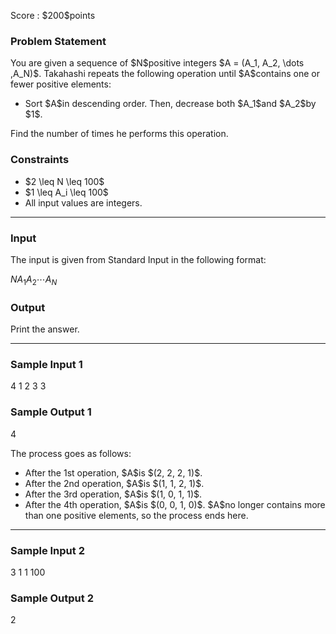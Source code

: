 
<div>

<span>

<span>

<p>
Score : $200$points
</p>

<div>

<section>

### **Problem Statement**

<p>
You are given a sequence of $N$positive integers $A = (A_1, A_2, \dots ,A_N)$. Takahashi repeats the following operation until $A$contains one or fewer positive elements:
</p>

<ul>

<li>
Sort $A$in descending order. Then, decrease both $A_1$and $A_2$by $1$.
</li>

</ul>

<p>
Find the number of times he performs this operation.
</p>

</section>

</div>

<div>

<section>

### **Constraints**

<ul>

<li>
$2 \leq N \leq 100$
</li>

<li>
$1 \leq A_i \leq 100$
</li>

<li>
All input values are integers.
</li>

</ul>

</section>

</div>

---

<div>

<div>

<section>

### **Input**

<p>
The input is given from Standard Input in the following format:
</p>

<div>

$N$$A_1$$A_2$$\cdots$$A_N$
</div>

</section>

</div>

<div>

<section>

### **Output**

<p>
Print the answer.
</p>

</section>

</div>

</div>

---

<div>

<section>

### **Sample Input 1**

<div>

4
1 2 3 3

</div>

</section>

</div>

<div>

<section>

### **Sample Output 1**

<div>

4

</div>

<p>
The process goes as follows:
</p>

<ul>

<li>
After the 1st operation, $A$is $(2, 2, 2, 1)$.
</li>

<li>
After the 2nd operation, $A$is $(1, 1, 2, 1)$.
</li>

<li>
After the 3rd operation, $A$is $(1, 0, 1, 1)$.
</li>

<li>
After the 4th operation, $A$is $(0, 0, 1, 0)$. $A$no longer contains more than one positive elements, so the process ends here.
</li>

</ul>

</section>

</div>

---

<div>

<section>

### **Sample Input 2**

<div>

3
1 1 100

</div>

</section>

</div>

<div>

<section>

### **Sample Output 2**

<div>

2

</div>

</section>

</div>

</span>

</span>

</div>

